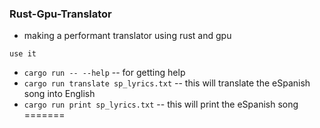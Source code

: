 ### Rust-Gpu-Translator
- making a performant translator using rust and gpu

```use it```
- `cargo run -- --help` -- for getting help
- `cargo run translate sp_lyrics.txt` -- this will translate the eSpanish song into English
- `cargo run print sp_lyrics.txt` -- this will print the eSpanish song 
=======



